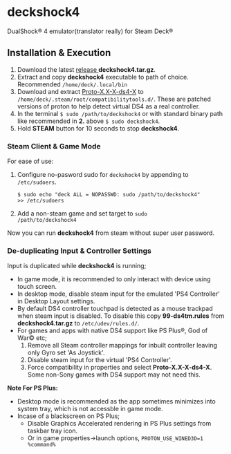# deckshock4
DualShock® 4 emulator(translator really) for Steam Deck®

## Installation & Execution
1. Download the latest [release ](https://github.com/the-maazu/deckshock4/releases) **deckshock4.tar.gz**.
2. Extract and copy **deckshock4** executable to path of choice. Recommended <code>/home/deck/.local/bin</code>
1. Download and extract [Proto-X.X-X-ds4-X](https://github.com/the-maazu/Proton/releases) to <code>/home/deck/.steam/root/compatibilitytools.d/</code>. These are patched versions of proton to help detect virtual DS4 as a real controller.
3. In the terminal <code>$ sudo /path/to/deckshock4</code> or with standard binary path like recommended in **2.** above <code>$ sudo deckshock4</code>.
4. Hold **STEAM** button for 10 seconds to stop **deckshock4**.
   
### Steam Client & Game Mode
For ease of use:
1. Configure no-pasword sudo for <code>deckshock4</code> by appending to <code>/etc/sudoers</code>.

   <code>$ sudo echo "deck ALL = NOPASSWD: sudo /path/to/deckshock4" >>  /etc/sudoers</code>
3. Add a non-steam game and set target to <code>sudo /path/to/deckshock4</code>

Now you can run **deckshock4** from steam without super user password.

### De-duplicating Input & Controller Settings
Input is duplicated while **deckshock4** is running;

- In game mode, it is recommended to only interact with device using touch screen.
- In desktop mode, disable steam input for the emulated 'PS4 Controller' in Desktop Layout settings.
- By default DS4 controller touchpad is detected as a mouse trackpad when steam input is disabled. To disable this copy **99-ds4tm.rules** from **deckshock4.tar.gz** to <code>/etc/udev/rules.d/</code>.
- For games and apps with native DS4 support like PS Plus®, God of War© etc;
   1. Remove all Steam controller mappings for inbuilt controller leaving only Gyro set 'As Joystick'.
   2. Disable steam input for the virtual 'PS4 Controller'.
   3. Force compatibility in properties and select **Proto-X.X-X-ds4-X**. Some non-Sony games with DS4 support may not need this.
   
**Note For PS Plus:**
- Desktop mode is recommended as the app sometimes minimizes into system tray, which is not accessble in game mode.
- Incase of a blackscreen on PS Plus; 
   - Disable Graphics Accelerated rendering in PS Plus settings from taskbar tray icon.
   - Or in game properties->launch options, <code>PROTON_USE_WINED3D=1 %command%</code>
